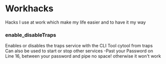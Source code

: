 # Workhacks
Hacks I use at work which make my life easier and to have it my way


### enable_disableTraps
Enables or disables the traps service with the CLI Tool cytool from traps
Can also be used to start or stop other services
-Past your Password on Line 16, between your password and pipe no space! otherwise it won't work

